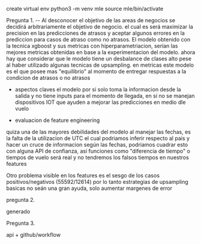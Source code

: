 create virtual env
python3 -m venv mle
source mle/bin/activate

Pregunta 1.
-- Al desconocer el objetivo de las areas de negocios se decidirá arbitrariamente el objetivo de negocio. el cual es será maximizar la precision en las predicciones de atrasos y aceptar algunos errores en la prediccion para casos de atraso como no atrasos. El modelo obtenido con la tecnica xgboost y sus metricas con hiperparametriacion, serían las mejores metricas obtenidas en base a la experimentacion del modelo.
ahora hay que considerar que le modelo tiene un desbalance de clases alto pese al haber utilizado algunas tecnicas de upsampling. en metricas este modelo es el que posee mas "equilibrio" al momento de entregar respuestas a la condicion de atrasos o no atrasos



* aspectos claves
el modelo por si solo toma la informacion desde la salida y no tiene inputs para el momento de llegada, en sí no se manejan dispositivos IOT que ayuden a mejorar las predicciones en medio dle vuelo

* evaluacion de feature engineering

quiza una de las mayores debilidades del modelo al manejar las fechas, es la falta de la utilizacion de UTC el cual podriamos inferir respecto al pais y hacer un cruce de informacion según las fechas, podriamos cuadrar esto con alguna API de confianza, así funciones como "diferencia de tiempo" o tiempos de vuelo será real y no tendremos los falsos tiempos en nuestros features

Otro problema visible en los features es el sesgo de los casos positivos/negativos (55592/12614)
por lo tanto estrategias de upsampling basicas no seán una gran ayuda, solo aumentar margenes de error



pregunta 2.

generado

Pregunta 3.

api + github/workflow




